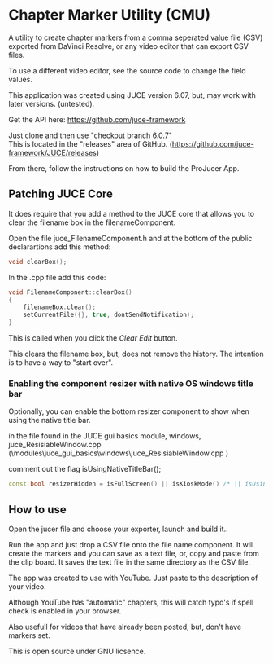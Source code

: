 # Chapter Marker Utility (CMU)

A utility to create chapter markers from a comma seperated value file (CSV) exported from DaVinci Resolve, 
or any video editor that can export CSV files.

To use a different video editor, see the source code to change the field values.

This application was created using JUCE version 6.07, but, may work with later versions. (untested).

Get the API here: https://github.com/juce-framework

Just clone and then use "checkout branch 6.0.7"  
This is located in the "releases" area of GitHub. (https://github.com/juce-framework/JUCE/releases)

From there, follow the instructions on how to build the ProJucer App.

## Patching JUCE Core

It does require that you add a method to the JUCE core that allows you to clear the filename box in the
filenameComponent.


Open the file juce_FilenameComponent.h and at the bottom of the public declarartions add this method:

~~~cpp
void clearBox();
~~~

In the .cpp file add this code:

~~~cpp
void FilenameComponent::clearBox()
{
    filenameBox.clear();
    setCurrentFile({}, true, dontSendNotification);
}
~~~

This is called when you click the *Clear Edit* button.

This clears the filename box, but, does not remove the history.  The intention is to have a way to "start over".

### Enabling the component resizer with native OS windows title bar

Optionally, you can enable the bottom resizer component to show when using the native title bar.

in the file found in the JUCE gui basics module, windows, juce_ResisiableWindow.cpp
(\modules\juce_gui_basics\windows\juce_ResisiableWindow.cpp )

comment out the flag isUsingNativeTitleBar();  

~~~cpp
const bool resizerHidden = isFullScreen() || isKioskMode() /* || isUsingNativeTitleBar()*/;
~~~

## How to use

Open the jucer file and choose your exporter, launch and build it..

Run the app and just drop a CSV file onto the file name component.  It will create the markers and you can save as a text file, or, copy and paste from the clip board. It saves the text file in the same directory as the CSV file.

The app was created to use with YouTube.  Just paste to the description of your video.

Although YouTube has "automatic" chapters, this will catch typo's if spell check is enabled in your browser.

Also usefull for videos that have already been posted, but, don't have markers set.

This is open source under GNU licsence.